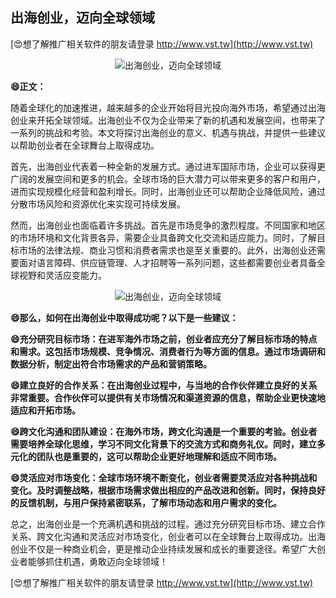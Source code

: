 ## **出海创业，迈向全球领域**

[😍想了解推广相关软件的朋友请登录 http://www.vst.tw](http://www.vst.tw)

 <center><img src="https://vst.tw/MP4/tuiguang/png/3.png" alt="出海创业，迈向全球领域"></center>

**😄正文：**

随着全球化的加速推进，越来越多的企业开始将目光投向海外市场，希望通过出海创业来开拓全球领域。出海创业不仅为企业带来了新的机遇和发展空间，也带来了一系列的挑战和考验。本文将探讨出海创业的意义、机遇与挑战，并提供一些建议以帮助创业者在全球舞台上取得成功。

首先，出海创业代表着一种全新的发展方式。通过进军国际市场，企业可以获得更广阔的发展空间和更多的机会。全球市场的巨大潜力可以带来更多的客户和用户，进而实现规模化经营和盈利增长。同时，出海创业还可以帮助企业降低风险，通过分散市场风险和资源优化来实现可持续发展。

然而，出海创业也面临着许多挑战。首先是市场竞争的激烈程度。不同国家和地区的市场环境和文化背景各异，需要企业具备跨文化交流和适应能力。同时，了解目标市场的法律法规、商业习惯和消费者需求也是至关重要的。此外，出海创业还需要面对语言障碍、供应链管理、人才招聘等一系列问题，这些都需要创业者具备全球视野和灵活应变能力。

 <center><img src="https://vst.tw/MP4/tuiguang/png/3.png" alt="出海创业，迈向全球领域"></center>

**😄那么，如何在出海创业中取得成功呢？以下是一些建议：**

**😄充分研究目标市场：在进军海外市场之前，创业者应充分了解目标市场的特点和需求。这包括市场规模、竞争情况、消费者行为等方面的信息。通过市场调研和数据分析，制定出符合市场需求的产品和营销策略。**

**😄建立良好的合作关系：在出海创业过程中，与当地的合作伙伴建立良好的关系非常重要。合作伙伴可以提供有关市场情况和渠道资源的信息，帮助企业更快速地适应和开拓市场。**

**😄跨文化沟通和团队建设：在海外市场，跨文化沟通是一个重要的考验。创业者需要培养全球化思维，学习不同文化背景下的交流方式和商务礼仪。同时，建立多元化的团队也是重要的，这可以帮助企业更好地理解和适应不同市场。**

**😄灵活应对市场变化：全球市场环境不断变化，创业者需要灵活应对各种挑战和变化。及时调整战略，根据市场需求做出相应的产品改进和创新。同时，保持良好的反馈机制，与用户保持紧密联系，了解市场动态和用户需求的变化。**

总之，出海创业是一个充满机遇和挑战的过程。通过充分研究目标市场、建立合作关系、跨文化沟通和灵活应对市场变化，创业者可以在全球舞台上取得成功。出海创业不仅是一种商业机会，更是推动企业持续发展和成长的重要途径。希望广大创业者能够抓住机遇，勇敢迈向全球领域！

[😍想了解推广相关软件的朋友请登录 http://www.vst.tw](http://www.vst.tw)



